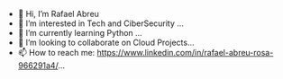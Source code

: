 - 👋 Hi, I’m Rafael Abreu
- 👀 I’m interested in Tech and CiberSecurity ...
- 🌱 I’m currently learning Python ...
- 💞️ I’m looking to collaborate on Cloud Projects...
- 📫 How to reach me: https://www.linkedin.com/in/rafael-abreu-rosa-966291a4/...

<!---
rabreu2056/rabreu2056 is a ✨ special ✨ repository because its `README.md` (this file) appears on your GitHub profile.
You can click the Preview link to take a look at your changes.
--->

